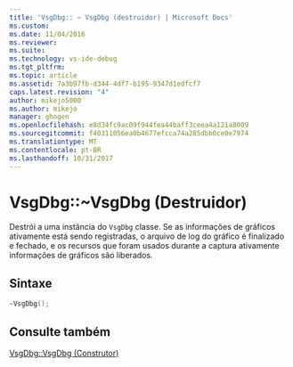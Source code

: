 ```yaml
---
title: 'VsgDbg:: ~ VsgDbg (destruidor) | Microsoft Docs'
ms.custom: 
ms.date: 11/04/2016
ms.reviewer: 
ms.suite: 
ms.technology: vs-ide-debug
ms.tgt_pltfrm: 
ms.topic: article
ms.assetid: 7a3b97fb-d344-4df7-b195-9347d1edfcf7
caps.latest.revision: "4"
author: mikejo5000
ms.author: mikejo
manager: ghogen
ms.openlocfilehash: e8d34fc9ac09f944fea44baff3ceea4a121a8009
ms.sourcegitcommit: f40311056ea0b4677efcca74a285dbb0ce0e7974
ms.translationtype: MT
ms.contentlocale: pt-BR
ms.lasthandoff: 10/31/2017
---
```

# <a name="vsgdbgvsgdbg-destructor"></a>VsgDbg::~VsgDbg (Destruidor)
Destrói a uma instância do `VsgDbg` classe. Se as informações de gráficos ativamente está sendo registradas, o arquivo de log do gráfico é finalizado e fechado, e os recursos que foram usados durante a captura ativamente informações de gráficos são liberados.  
  
## <a name="syntax"></a>Sintaxe  
  
```C++  
~VsgDbg();  
```  
  
## <a name="see-also"></a>Consulte também  
 [VsgDbg::VsgDbg (Construtor)](vsgdbg-vsgdbg-constructor.md)